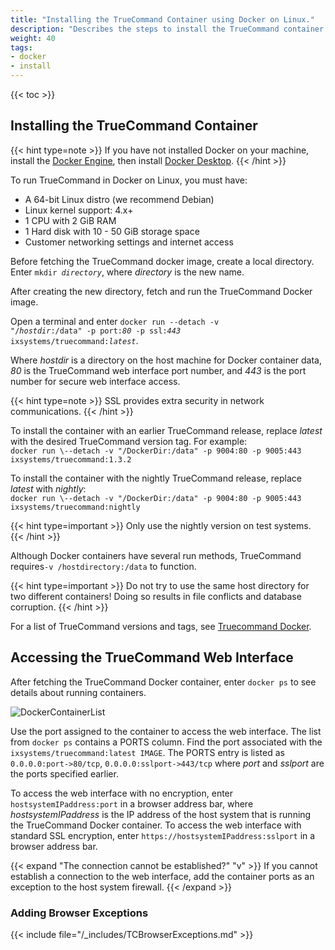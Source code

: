 ```yaml
---
title: "Installing the TrueCommand Container using Docker on Linux."
description: "Describes the steps to install the TrueCommand container in Docker on Linux."
weight: 40
tags:
- docker
- install
---
```

{{< toc >}}

## Installing the TrueCommand Container

{{< hint type=note >}}
If you have not installed Docker on your machine, install the [Docker Engine](https://docs.docker.com/engine/install/debian/), then install [Docker Desktop](https://docs.docker.com/desktop/linux/).
{{< /hint >}}

To run TrueCommand in Docker on Linux, you must have:
* A 64-bit Linux distro (we recommend Debian) 
* Linux kernel support: 4.x+
* 1 CPU with 2 GiB RAM
* 1 Hard disk with 10 - 50 GiB storage space
* Customer networking settings and internet access

Before fetching the TrueCommand docker image, create a local directory.
Enter <code>mkdir <i>directory</i></code>, where *directory* is the new name.

After creating the new directory, fetch and run the TrueCommand Docker image.

Open a terminal and enter <code>docker run \--detach -v "/<i>hostdir</i>:/data" -p port:<i>80</i> -p ssl:<i>443</i> ixsystems/truecommand:<i>latest</i></code>.

Where *hostdir* is a directory on the host machine for Docker container data, *80* is the TrueCommand web interface port number, and *443* is the port number for secure web interface access.

{{< hint type=note >}}
SSL provides extra security in network communications.
{{< /hint >}}

To install the container with an earlier TrueCommand release, replace *latest* with the desired TrueCommand version tag. 
For example:  
`docker run \--detach -v "/DockerDir:/data" -p 9004:80 -p 9005:443 ixsystems/truecommand:1.3.2`

To install the container with the nightly TrueCommand release, replace *latest* with *nightly*:  
`docker run \--detach -v "/DockerDir:/data" -p 9004:80 -p 9005:443 ixsystems/truecommand:nightly`

{{< hint type=important >}}
Only use the nightly version on test systems.
{{< /hint >}}

Although Docker containers have several run methods, TrueCommand requires`-v /hostdirectory:/data` to function.

{{< hint type=important >}}
Do not try to use the same host directory for two different containers!
Doing so results in file conflicts and database corruption.
{{< /hint >}}

For a list of TrueCommand versions and tags, see [Truecommand Docker](https://hub.docker.com/r/ixsystems/truecommand/tags).

## Accessing the TrueCommand Web Interface
After fetching the TrueCommand Docker container, enter `docker ps` to see details about running containers.

![DockerContainerList](/images/TrueCommand/DockerContainerList.png "Finding the TrueCommand Container")

Use the port assigned to the container to access the web interface.
The list from `docker ps` contains a PORTS column.
Find the port associated with the `ixsystems/truecommand:latest IMAGE`.
The PORTS entry is listed as `0.0.0.0:port->80/tcp`, `0.0.0.0:sslport->443/tcp` where *port* and *sslport* are the ports specified earlier.

To access the web interface with no encryption, enter `hostsystemIPaddress:port` in a browser address bar, where *hostsystemIPaddress* is the IP address of the host system that is running the TrueCommand Docker container.
To access the web interface with standard SSL encryption, enter `https://hostsystemIPaddress:sslport` in a browser address bar.

{{< expand "The connection cannot be established?" "v" >}}
If you cannot establish a connection to the web interface, add the container ports as an exception to the host system firewall.
{{< /expand >}}

### Adding Browser Exceptions
{{< include file="/_includes/TCBrowserExceptions.md" >}}
